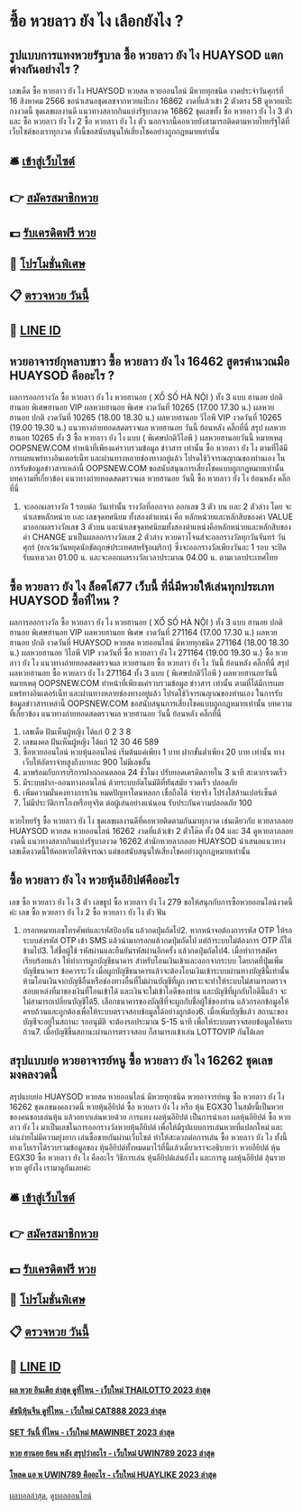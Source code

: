 # ซื้อ หวยลาว ยัง ไง เลือกยังไง ?
## รูปแบบการแทงหวยรัฐบาล ซื้อ หวยลาว ยัง ไง HUAYSOD แตกต่างกันอย่างไร ?
เลขเด็ด ซื้อ หวยลาว ยัง ไง HUAYSOD หวยสด หวยออนไลน์ มีหวยทุกชนิด งวดประจำวันศุกร์ที่ 16 สิงหาคม 2566 ขอนำเสนอชุดเลขจากหวยแป๊ะกง 16862 งวดที่แล้วเข้า 2 ตัวตรง 58 ดูหวยแป๊ะกงงวดนี้ ชุดเลขผลงานดี แนวทางสลากกินแบ่งรัฐบาลงวด 16862 ชุดเลขทั้ง ซื้อ หวยลาว ยัง ไง 3 ตัว และ ซื้อ หวยลาว ยัง ไง 2 ซื้อ หวยลาว ยัง ไง ตัว นอกจากนี้คอหวยยังสามารถติดตามหวยไทยรัฐได้ที่เว็บไซต์ของเราทุกงวด ทั้งนี้ขอสนับสนุนให้เสี่ยงโชคอย่างถูกกฎหมายเท่านั้น

## 🛎 [เข้าสู่เว็บไซต์](https://bit.ly/3BG5bNw)
## 👉 [สมัครสมาชิกหวย](https://bit.ly/3BG5bNw)
## 💵 [รับเครดิตฟรี หวย](https://bit.ly/3C3mvgS)
## 👑 [โปรโมชั่นพิเศษ](https://bit.ly/3C3mvgS)
## 📋 [ตรวจหวย วันนี้](https://bit.ly/3C3mvgS)
## 📱 [LINE ID](https://bit.ly/3C3mvgS)

## หวยอาจารย์กุหลาบขาว ซื้อ หวยลาว ยัง ไง 16462 สูตรคำนวณมือ HUAYSOD คืออะไร ?
ผลการออกรางวัล ซื้อ หวยลาว ยัง ไง หวยฮานอย ( XỔ SỐ HÀ NỘI ) ทั้ง 3 แบบ ฮานอย ปกติฮานอย พิเศษฮานอย VIP
ผลหวยฮานอย พิเศษ งวดวันที่ 10265 (17.00 17.30 น.)
ผลหวยฮานอย ปกติ งวดวันที่ 10265 (18.00 18.30 น.)
ผลหวยฮานอย วีไอพี VIP งวดวันที่ 10265 (19.00 19.30 น.)
 แนวทางถ่ายทอดสดตรวจผล หวยฮานอย วันนี้ ย้อนหลัง คลิ๊กที่นี่ 
สรุป ผลหวยฮานอย 10265 ทั้ง 3 ซื้อ หวยลาว ยัง ไง แบบ ( พิเศษปกติวีไอพี ) ผลหวยฮานอยวันนี้
หมายเหตุ OOPSNEW.COM ทำหน้าที่เพียงแค่รวบรวมข้อมูล ข่าวสาร เท่านั้น ซื้อ หวยลาว ยัง ไง ตามที่ได้มีการเผยแพร่ทางอินเตอร์เน็ท และผ่านทางหลายช่องทางอยู่แล้ว โปรดใช้วิจารณญาณของท่านเอง ในการรับข้อมูลข่าวสารเหล่านี้ OOPSNEW.COM ขอสนับสนุนการเสี่ยงโชคแบบถูกกฎหมายเท่านั้น
บทความที่เกี่ยวข้อง
แนวทางถ่ายทอดสดตรวจผล หวยฮานอย วันนี้ ซื้อ หวยลาว ยัง ไง ย้อนหลัง คลิ๊กที่นี่
1. จะออกผลรางวัล 1 รอบต่อ วันเท่านั้น รางวัลที่ออกจาก ออกเลข 3 ตัว บน เเละ 2 ตัวล่าง โดย จะนำเลขหลักหน่วย เเละ เลขจุดทศนิยม ทั้งสองตำแหน่ง คือ หลักหน่วยและหลักสิบของค่า VALUE มาออกผลรางวัลเลข 3 ตัวบน และนำเลขจุดทศนิยมทั้งสองตำแหน่งคือหลักหน่วยและหลักสิบของค่า CHANGE มาเป็นผลออกรางวัลเลข 2 ตัวล่าง หวยดาวโจนส์จะออกรางวัลทุกวันจันทร์ วันศุกร์ (ยกเว้นวันหยุดนักขัตฤกษ์ประเทศสหรัฐอเมริกา) ซึ่งจะออกรางวัลเพียงวันละ 1 รอบ จะปิดรับแทงเวลา 01.00 น. และจะออกผลรางวัลเวลาประมาณ 04.00 น. ตามเวลาประเทศไทย

## ซื้อ หวยลาว ยัง ไง ล็อตโต้77 เว็บนี้ ที่นี่มีหวยให้เล่นทุกประเภท HUAYSOD ซื้อที่ไหน ?
ผลการออกรางวัล ซื้อ หวยลาว ยัง ไง หวยฮานอย ( XỔ SỐ HÀ NỘI ) ทั้ง 3 แบบ ฮานอย ปกติฮานอย พิเศษฮานอย VIP
ผลหวยฮานอย พิเศษ งวดวันที่ 271164 (17.00 17.30 น.)
ผลหวยฮานอย ปกติ งวดวันที่ HUAYSOD หวยสด หวยออนไลน์ มีหวยทุกชนิด 271164 (18.00 18.30 น.)
ผลหวยฮานอย วีไอพี VIP งวดวันที่ ซื้อ หวยลาว ยัง ไง 271164 (19.00 19.30 น.)
 ซื้อ หวยลาว ยัง ไง แนวทางถ่ายทอดสดตรวจผล หวยฮานอย ซื้อ หวยลาว ยัง ไง วันนี้ ย้อนหลัง คลิ๊กที่นี่ 
สรุป ผลหวยฮานอย ซื้อ หวยลาว ยัง ไง 271164 ทั้ง 3 แบบ ( พิเศษปกติวีไอพี ) ผลหวยฮานอยวันนี้
หมายเหตุ OOPSNEW.COM ทำหน้าที่เพียงแค่รวบรวมข้อมูล ข่าวสาร เท่านั้น ตามที่ได้มีการเผยแพร่ทางอินเตอร์เน็ท และผ่านทางหลายช่องทางอยู่แล้ว โปรดใช้วิจารณญาณของท่านเอง ในการรับข้อมูลข่าวสารเหล่านี้ OOPSNEW.COM ขอสนับสนุนการเสี่ยงโชคแบบถูกกฎหมายเท่านั้น
บทความที่เกี่ยวข้อง
แนวทางถ่ายทอดสดตรวจผล หวยฮานอย วันนี้ ย้อนหลัง คลิ๊กที่นี่
1. เลขเด็ด ฝันเห็นผู้หญิง ได้แก่ 0 2 3 8
2. เลขมงคล ฝันเห็นผู้หญิง ได้แก่ 12 30 46 589
3. ซื้อหวยออนไลน์ หวยหุ้นออนไลน์ เริ่มต้นแค่เพียง 1 บาท ฝากขั้นต่ำเพียง 20 บาท เท่านั้น ทางเว็บให้อัตราจ่ายสูงถึงบาทละ 900 ไม่มีเลขอั้น
4. มาพร้อมกับการบริการฝากถอนตลอด 24 ชั่วโมง ปรับยอดเครดิตภายใน 3 นาที สะดวกรวดเร็ว
5. มีระบบฝาก-ถอนทางออนไลน์ ด้วยระบบอัตโนมัติที่ทันสมัย รวดเร็ว ปลอดภัย
6. เพิ่มความมั่นคงทางการเงิน หมดปัญหาโดนหลอก เชื่อถือได้ จ่ายจริง โปร่งใสล้านเปอร์เซ็นต์
7. ไม่มีประวัติการโกงหรือทุจริต ต่อผู้เล่นอย่างแน่นอน รับประกันความปลอดภัย 100

หวยไทยรัฐ ซื้อ หวยลาว ยัง ไง ชุดเลขผลงานดีที่คอหวยติดตามกันมาทุกงวด เช่นเดียวกับ หวยลาภลอย HUAYSOD หวยสด หวยออนไลน์ 16262 งวดที่แล้วเข้า 2 ตัวโต๊ด ทั้ง 04 และ 34 ดูหวยลาภลอยงวดนี้ แนวทางสลากกินแบ่งรัฐบาลงวด 16262 สำนักหวยลาภลอย HUAYSOD นำเสนอแนวทางเลขเด็ดงวดนี้ให้คอหวยได้พิจารณา แต่ขอสนับสนุนให้เสี่ยงโชคอย่างถูกกฎหมายเท่านั้น

## ซื้อ หวยลาว ยัง ไง หวยหุ้นอียิปต์คืออะไร
เลข ซื้อ หวยลาว ยัง ไง 3 ตัว
เลขธูป ซื้อ หวยลาว ยัง ไง 279
ขอให้สนุกกับการซื้อหวยออนไลน์งวดนี้ค่ะ
เลข ซื้อ หวยลาว ยัง ไง 2 ซื้อ หวยลาว ยัง ไง ตัว
ฟัน
1. กรอกหมายเลขโทรศัพท์และรหัสป้องกัน แล้วกดปุ่มถัดไป2. หากหน้าจอต้องการรหัส OTP ให้รอระบบส่งรหัส OTP เข้า SMS แล้วนำมากรอกแล้วกดปุ่มถัดไป แต่ถ้าระบบไม่ต้องการ OTP ก็ให้ข้ามไป3. ใส่ชื่อผู้ใช้ รหัสผ่านและยืนยันรหัสผ่านอีกครั้ง แล้วกดปุ่มถัดไป4. เมื่อทำการสมัครเรียบร้อยแล้ว ให้ทำการผูกบัญชีธนาคาร สำหรับโอนเงินเข้าและออกจากระบบ โดยกดที่ปุ่มเพิ่มบัญชีธนาคาร ข้อควรระวัง เมื่อผูกบัญชีธนาคารแล้วจะต้องโอนเงินเข้าระบบผ่านทางบัญชีนี้เท่านั้นห้ามโอนเงินจากบัญชีอื่นหรือช่องทางอื่นที่ไม่ผ่านบัญชีที่ผูก เพราะจะทำให้ระบบไม่สามารถตรวจสอบแหล่งที่มาของเงินที่โอนเข้าได้ และเงินจะไม่เข้าไอดีของท่าน และบัญชีที่ผูกกับไอดีนี้แล้ว จะไม่สามารถเปลี่ยนบัญชีได้5. เลือกธนาคารของบัญชีที่จะผูกกับชื่อผู้ใช้ของท่าน แล้วกรอกข้อมูลให้ครบถ้วนและถูกต้องเพื่อให้ระบบตรวจสอบข้อมูลได้อย่างถูกต้อง6. เมื่อเพิ่มบัญชีแล้ว สถานะของบัญชีจะอยู่ในสถานะ รออนุมัติ จะต้องรอประมาณ 5-15 นาที เพื่อให้ระบบตรวจสอบข้อมูลให้ครบถ้วน7. เมื่อบัญชีขึ้นสถานะผ่านการตรวจสอบ ก็สามารถเข้าเล่น LOTTOVIP กันได้เลย

## สรุปแบบย่อ หวยอาจารย์หนู ซื้อ หวยลาว ยัง ไง 16262 ชุดเลขมงคลงวดนี้
สรุปแบบย่อ HUAYSOD หวยสด หวยออนไลน์ มีหวยทุกชนิด หวยอาจารย์หนู ซื้อ หวยลาว ยัง ไง 16262 ชุดเลขมงคลงวดนี้ หวยหุ้นอียิปต์ ซื้อ หวยลาว ยัง ไง หรือ หุ้น EGX30 ในสมัยนี้เป็นหวยของคนชอบเล่นหุ้น แล้วอยากเล่นหวยด้วย การแทง ผลหุ้นอียิปต์ เป็นการนำเอา ผลหุ้นอียิปต์ ซื้อ หวยลาว ยัง ไง มาเป็นเลขในการออกรางวัลหวยหุ้นอียิปต์ เพื่อให้มีรูปแบบการเล่นหวยที่แปลกใหม่ และเล่นง่ายไม่มีความยุ่งยาก เล่นซื้อขายกันผ่านเว็บไซต์ ทำให้สะดวกต่อการเล่น ซื้อ หวยลาว ยัง ไง ทั้งนี้ทางเว็บเราได้รวบรวมข้อมูลของ หุ้นอียิปต์ทั้งหมดมาไว้ที่นี้แล้วเดี๋ยวเราจะอธิบายว่า หวยอียิปต์ หุ้น EGX30 ซื้อ หวยลาว ยัง ไง คืออะไร วิธีการเล่น หุ้นอียิปต์เล่นยังไง และการดู ผลหุ้นอียิปต์ ลุ้นรวยหวย ดูยังไง เรามาดูกันเลยค่ะ

## 🛎 [เข้าสู่เว็บไซต์](https://bit.ly/3BG5bNw)
## 👉 [สมัครสมาชิกหวย](https://bit.ly/3BG5bNw)
## 💵 [รับเครดิตฟรี หวย](https://bit.ly/3C3mvgS)
## 👑 [โปรโมชั่นพิเศษ](https://bit.ly/3C3mvgS)
## 📋 [ตรวจหวย วันนี้](https://bit.ly/3C3mvgS)
## 📱 [LINE ID](https://bit.ly/3C3mvgS)

#### [ผล หวย อินเดีย ล่าสุด ดูที่ไหน - เว็บใหม่ THAILOTTO 2023 ล่าสุด](https://atom.io/themes/ผล%20หวย%20อินเดีย%20ล่าสุด%20ดูที่ไหน%20-%20เว็บใหม่%20thailotto%202023%20ล่าสุด)
#### [ดัชนีหุ้นจีน ดูที่ไหน - เว็บใหม่ CAT888 2023 ล่าสุด](https://atom.io/themes/ดัชนีหุ้นจีน%20ดูที่ไหน%20-%20เว็บใหม่%20cat888%202023%20ล่าสุด)
#### [SET วันนี้ ที่ไหน - เว็บใหม่ MAWINBET 2023 ล่าสุด](https://atom.io/themes/set%20วันนี้%20ที่ไหน%20-%20เว็บใหม่%20mawinbet%202023%20ล่าสุด)
#### [หวย ฮานอย ย้อน หลัง สรุปว่าอะไร - เว็บใหม่ UWIN789 2023 ล่าสุด](https://atom.io/themes/หวย%20ฮานอย%20ย้อน%20หลัง%20สรุปว่าอะไร%20-%20เว็บใหม่%20uwin789%202023%20ล่าสุด)
#### [โหลด แอ พ UWIN789 คืออะไร - เว็บใหม่ HUAYLIKE 2023 ล่าสุด](https://atom.io/themes/โหลด%20แอ%20พ%20uwin789%20คืออะไร%20-%20เว็บใหม่%20huaylike%202023%20ล่าสุด)

[ผลบอลล่าสุด](https://siamsport.tv "ผลบอลล่าสุด"), [ดูบอลออนไลน์](https://siamsport.tv/ดูบอลสด "ดูบอลออนไลน์")